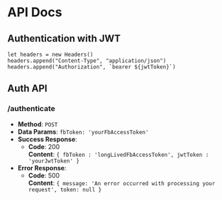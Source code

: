 # API Docs
## Authentication with JWT
```
let headers = new Headers()
headers.append("Content-Type", "application/json")
headers.append("Authorization", `bearer ${jwtToken}`)
```
## Auth API
### /authenticate
* **Method**: `POST`
* **Data Params**: `fbToken: 'yourFbAccessToken'`
* **Success Response**: 
    * **Code**: 200 <br />
      **Content**: `{ fbToken : 'longLivedFbAccessToken', jwtToken : 'yourJwtToken' }`
* **Error Response**: 
    * **Code**: 500 <br />
      **Content**: `{ message: 'An error occurred with processing your request',
      token: null }`
